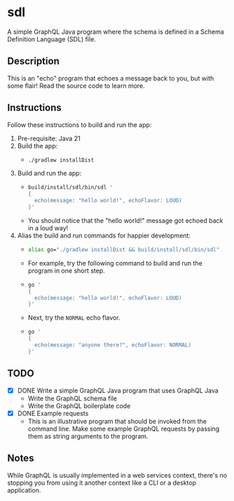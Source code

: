 # sdl

A simple GraphQL Java program where the schema is defined in a Schema Definition Language (SDL) file.


## Description

This is an "echo" program that echoes a message back to you, but with some flair! Read the source code to learn more.


## Instructions

Follow these instructions to build and run the app:

1. Pre-requisite: Java 21
2. Build the app:
    * ```bash
      ./gradlew installDist
      ```
3. Build and run the app:
    * ```bash
      build/install/sdl/bin/sdl ' 
      {
        echo(message: "hello world!", echoFlavor: LOUD)
      }'
      ```
    * You should notice that the "hello world!" message got echoed back in a loud way!
4. Alias the build and run commands for happier development:
    * ```bash
      alias go="./gradlew installDist && build/install/sdl/bin/sdl"
      ```
    * For example, try the following command to build and run the program in one short step.
    * ```bash
      go ' 
      {
        echo(message: "hello world!", echoFlavor: LOUD)
      }'
      ```
    * Next, try the `NORMAL` echo flavor.  
    * ```bash
      go '
      {
        echo(message: "anyone there?", echoFlavor: NORMAL)
      }'
      ```    


## TODO

* [x] DONE Write a simple GraphQL Java program that uses GraphQL Java
    * Write the GraphQL schema file
    * Write the GraphQL boilerplate code
* [x] DONE Example requests
    * This is an illustrative program that should be invoked from the command line. Make some example GraphQL requests
      by passing them as string arguments to the program.


## Notes

While GraphQL is usually implemented in a web services context, there's no stopping you from using it another context
like a CLI or a desktop application.
